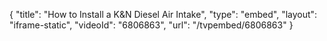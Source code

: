 {
    "title": "How to Install a K&N Diesel Air Intake",
    "type": "embed",
    "layout": "iframe-static",
    "videoId": "6806863",
    "url": "\/tvpembed\/6806863"
}